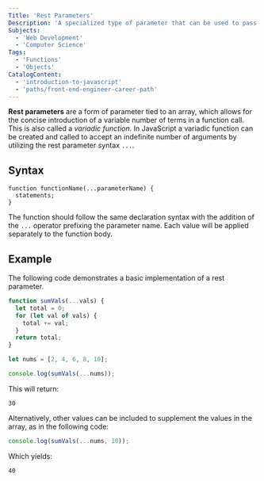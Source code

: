 ```yaml
---
Title: 'Rest Parameters'
Description: 'A specialized type of parameter that can be used to pass a variable number of terms.'
Subjects:
  - 'Web Development'
  - 'Computer Science'
Tags:
  - 'Functions'
  - 'Objects'
CatalogContent:
  - 'introduction-to-javascript'
  - 'paths/front-end-engineer-career-path'
---
```


**Rest parameters** are a form of parameter tied to an array, which allows for the concise introduction of a variable number of terms in a function call. This is also called a _variadic function_. In JavaScript a variadic function can be created and called to accept an indefinite number of arguments by utilizing the rest parameter syntax `...`.

## Syntax

```pseudo
function functionName(...parameterName) {
  statements;
}
```

The function should follow the same declaration syntax with the addition of the `...` operator prefixing the parameter name. Each value will be applied separately to the function body.

## Example

The following code demonstrates a basic implementation of a rest parameter.

```js
function sumVals(...vals) {
  let total = 0;
  for (let val of vals) {
    total += val;
  }
  return total;
}

let nums = [2, 4, 6, 8, 10];

console.log(sumVals(...nums));
```

This will return:

```shell
30
```

Alternatively, other values can be included to supplement the values in the array, as in the following code:

```js
console.log(sumVals(...nums, 10));
```

Which yields:

```shell
40
```
